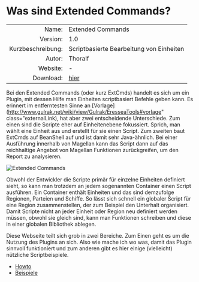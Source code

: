# Was sind Extended Commands?

| | |
| ---: | --- |
| Name: | Extended Commands |
| Version: | 1.0 |
| Kurzbeschreibung: | Scriptbasierte Bearbeitung von Einheiten |
| Autor: | Thoralf |
| Website: | - |
| Download: | [hier](/de/download/#plugins) |

Bei den Extended Commands (oder kurz ExtCmds) handelt es sich um ein Plugin, mit
dessen Hilfe man Einheiten scriptbasiert Befehle geben kann. Es erinnert im
entferntesten Sinne an [Vorlage](http://www.gulrak.net/wiki/view/Gulrak/EresseaTools#vorlage" class="externalLink), hat aber zwei entscheidende Unterschiede. Zum
einen sind die Scripte eher auf Einheitenebene fokussiert. Sprich, man wählt eine
Einheit aus und erstellt für sie einen Script. Zum zweiten baut ExtCmds auf
BeanShell auf und ist damit sehr Java-ähnlich. Bei einer Ausführung innerhalb von
Magellan kann das Script dann auf das reichhaltige Angebot von Magellan Funktionen
zurückgreifen, um den Report zu analysieren.

![Extended Commands](/images/plugin_extcmds.png)

Obwohl der Entwickler die Scripte primär für einzelne Einheiten definiert sieht, so
kann man trotzdem an jedem sogenannten Container einen Script ausführen. Ein
Container enthält Einheiten und das sind demzufolge Regionen, Parteien und Schiffe.
So lässt sich schnell ein globaler Script für eine Region zusammenstellen, der zum
Beispiel den Unterhalt organisiert. Damit Scripte nicht an jeder Einheit oder Region
neu definiert werden müssen, obwohl sie gleich sind, kann man Funktionen schreiben
und diese in einer globalen Bibliothek ablegen.

Diese Webseite teilt sich grob in zwei Bereiche. Zum Einen geht es um die Nutzung des
Plugins an sich. Also wie mache ich wo was, damit das Plugin sinnvoll funktioniert
und zum anderen gibt es hier einige (vielleicht) nützliche Scriptbeispiele.

* [Howto](/de/plugins/extcmds/howto)
* [Beispiele](/de/plugins/extcmds/examples)
